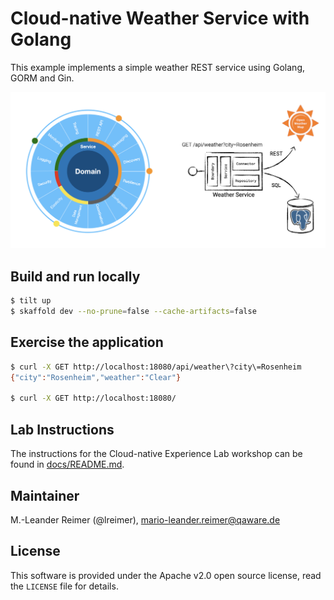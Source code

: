 # Cloud-native Weather Service with Golang

This example implements a simple weather REST service using Golang, GORM and Gin.

![Weather Service Architecture](architecture.png)

## Build and run locally

```bash
$ tilt up
$ skaffold dev --no-prune=false --cache-artifacts=false
```

## Exercise the application

```bash
$ curl -X GET http://localhost:18080/api/weather\?city\=Rosenheim
{"city":"Rosenheim","weather":"Clear"}

$ curl -X GET http://localhost:18080/
```

## Lab Instructions

The instructions for the Cloud-native Experience Lab workshop can be found in [docs/README.md](docs/README.md).

## Maintainer

M.-Leander Reimer (@lreimer), <mario-leander.reimer@qaware.de>

## License

This software is provided under the Apache v2.0 open source license, read the `LICENSE`
file for details.
